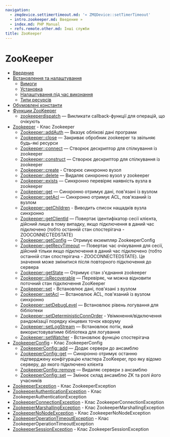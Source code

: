 ```yaml
---
navigation:
  - zmqdevice.settimertimeout.md: '« ZMQDevice::setTimerTimeout'
  - intro.zookeeper.md: Введение »
  - index.md: PHP Manual
  - refs.remote.other.md: Інші служби
title: ZooKeeper
---
```

# ZooKeeper

-   [Введение](intro.zookeeper.md)
-   [Встановлення та налаштування](zookeeper.setup.md)
    -   [Вимоги](zookeeper.requirements.md)
    -   [Установка](zookeeper.installation.md)
    -   [Налаштування під час виконання](zookeeper.configuration.md)
    -   [Типи ресурсів](zookeeper.resources.md)
-   [Обумовлені константи](zookeeper.constants.md)
-   [Функции ZooKeeper](ref.zookeeper.md)
    -   [zookeeperdispatch](function.zookeeper-dispatch.html) — Викликати callback-функції для операцій, що очікують
-   [Zookeeper](class.zookeeper.md) - Клас Zookeeper
    -   [Zookeeper::addAuth](zookeeper.addauth.md) — Вказує облікові дані програми
    -   [Zookeeper::close](zookeeper.close.md) — Закриває обробник zookeeper та звільняє будь-які ресурси
    -   [Zookeeper::connect](zookeeper.connect.md) — Створює дескриптор для спілкування із zookeeper
    -   [Zookeeper::construct](zookeeper.construct.md) — Створює дескриптор для спілкування із zookeeper
    -   [Zookeeper::create](zookeeper.create.md) - Створює синхронно вузол
    -   [Zookeeper::delete](zookeeper.delete.md) — Видаляє синхронно вузол у zookeeper
    -   [Zookeeper::exists](zookeeper.exists.md) — Синхронно перевіряє наявність вузла в zookeeper
    -   [Zookeeper::get](zookeeper.get.md) — Синхронно отримує дані, пов'язані із вузлом
    -   [Zookeeper::getAcl](zookeeper.getacl.md) — Синхронно отримує ACL, пов'язаний із вузлом
    -   [Zookeeper::getChildren](zookeeper.getchildren.md) - Виводить список нащадків вузла синхронно
    -   [Zookeeper::getClientId](zookeeper.getclientid.md) — Повертає ідентифікатор сесії клієнта, дійсний лише в тому випадку, якщо підключення в даний час підключено (тобто останній стан спостерігача - ZOOCONNECTEDSTATE)
    -   [Zookeeper::getConfig](zookeeper.getconfig.md) — Отримує екземпляр ZookeeperConfig
    -   [Zookeeper::getRecvTimeout](zookeeper.getrecvtimeout.md) — Повертає час очікування для сесії, дійсний тільки якщо підключення в даний час підключено (тобто останній стан спостерігача - ZOOCONNECTEDSTATE). Це значення може змінитися після повторного підключення до сервера
    -   [Zookeeper::getState](zookeeper.getstate.md) — Отримує стан з'єднання zookeeper
    -   [Zookeeper::isRecoverable](zookeeper.isrecoverable.md) — Перевіряє, чи можна відновити поточний стан підключення ZooKeeper
    -   [Zookeeper::set](zookeeper.set.md) - Встановлює дані, пов'язані з вузлом
    -   [Zookeeper::setAcl](zookeeper.setacl.md) — Встановлює ACL, пов'язаний із вузлом синхронно
    -   [Zookeeper::setDebugLevel](zookeeper.setdebuglevel.md) — Встановлює рівень логування для бібліотеки
    -   [Zookeeper::setDeterministicConnOrder](zookeeper.setdeterministicconnorder.md) - Увімкнення/відключення рандомізації порядку кінцевих точок кворуму
    -   [Zookeeper::setLogStream](zookeeper.setlogstream.md) — Встановлює потік, який використовуватиме бібліотека для логування
    -   [Zookeeper::setWatcher](zookeeper.setwatcher.md) - Встановлює функцію спостерігача
-   [ZookeeperConfig](class.zookeeperconfig.md) - Клас ZookeeperConfig
    -   [ZookeeperConfig::add](zookeeperconfig.add.md) — Додає сервери до ансамблю
    -   [ZookeeperConfig::get](zookeeperconfig.get.md) — Синхронно отримує останню підтверджену конфігурацію кластера ZooKeeper, про яку відомо серверу, до якого підключено клієнта
    -   [ZookeeperConfig::remove](zookeeperconfig.remove.md) — Видаляє сервери з ансамблю
    -   [ZookeeperConfig::set](zookeeperconfig.set.md) — Змінює склад ансамблю ZK та ролі його учасників
-   [ZookeeperException](class.zookeeperexception.md) - Клас ZookeeperException
-   [ZookeeperAuthenticationException](class.zookeeperauthenticationexception.md) - Клас ZookeeperAuthenticationException
-   [ZookeeperConnectionException](class.zookeeperconnectionexception.md) - Клас ZookeeperConnectionException
-   [ZookeeperMarshallingException](class.zookeepermarshallingexception.md) - Клас ZookeeperMarshallingException
-   [ZookeeperNoNodeException](class.zookeepernonodeexception.md) - Клас ZookeeperNoNodeException
-   [ZookeeperOperationTimeoutException](class.zookeeperoperationtimeoutexception.md) - Клас ZookeeperOperationTimeoutException
-   [ZookeeperSessionException](class.zookeepersessionexception.md) - Клас ZookeeperSessionException
